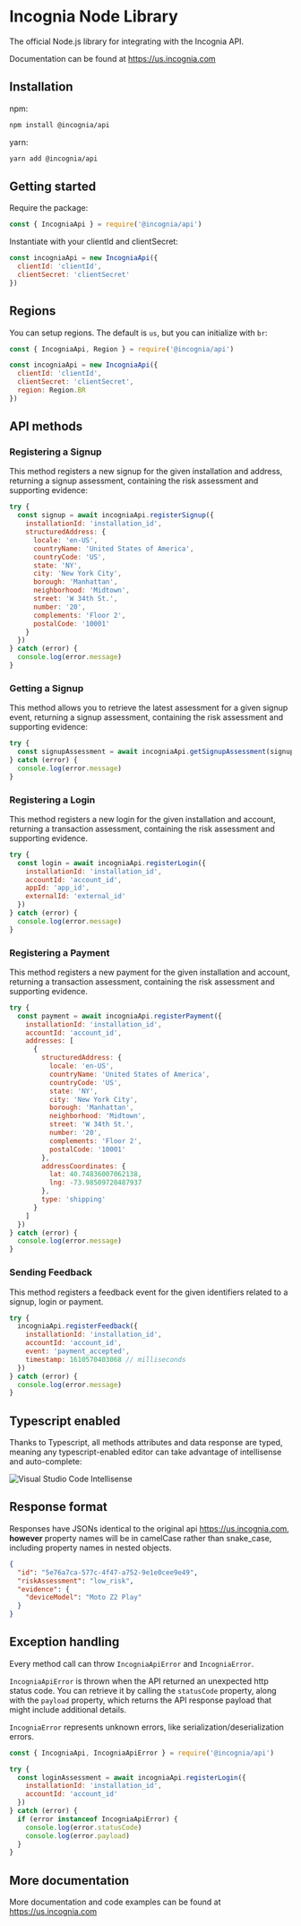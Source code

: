 # Incognia Node Library

The official Node.js library for integrating with the Incognia API.

Documentation can be found at <https://us.incognia.com>

## Installation

npm:

```sh
npm install @incognia/api
```

yarn:

```sh
yarn add @incognia/api
```

## Getting started

Require the package:

```js
const { IncogniaApi } = require('@incognia/api')
```

Instantiate with your clientId and clientSecret:

```js
const incogniaApi = new IncogniaApi({
  clientId: 'clientId',
  clientSecret: 'clientSecret'
})
```

## Regions

You can setup regions. The default is `us`, but you can initialize with `br`:

```js
const { IncogniaApi, Region } = require('@incognia/api')

const incogniaApi = new IncogniaApi({
  clientId: 'clientId',
  clientSecret: 'clientSecret',
  region: Region.BR
})
```

## API methods

### Registering a Signup

This method registers a new signup for the given installation and address, returning a signup assessment, containing the risk assessment and supporting evidence:

```js
try {
  const signup = await incogniaApi.registerSignup({
    installationId: 'installation_id',
    structuredAddress: {
      locale: 'en-US',
      countryName: 'United States of America',
      countryCode: 'US',
      state: 'NY',
      city: 'New York City',
      borough: 'Manhattan',
      neighborhood: 'Midtown',
      street: 'W 34th St.',
      number: '20',
      complements: 'Floor 2',
      postalCode: '10001'
    }
  })
} catch (error) {
  console.log(error.message)
}
```

### Getting a Signup

This method allows you to retrieve the latest assessment for a given signup event, returning a signup assessment, containing the risk assessment and supporting evidence:

```js
try {
  const signupAssessment = await incogniaApi.getSignupAssessment(signupId)
} catch (error) {
  console.log(error.message)
}
```

### Registering a Login

This method registers a new login for the given installation and account, returning a transaction assessment, containing the risk assessment and supporting evidence.

```js
try {
  const login = await incogniaApi.registerLogin({
    installationId: 'installation_id',
    accountId: 'account_id',
    appId: 'app_id',
    externalId: 'external_id'
  })
} catch (error) {
  console.log(error.message)
}
```

### Registering a Payment

This method registers a new payment for the given installation and account, returning a transaction assessment, containing the risk assessment and supporting evidence.

```js
try {
  const payment = await incogniaApi.registerPayment({
    installationId: 'installation_id',
    accountId: 'account_id',
    addresses: [
      {
        structuredAddress: {
          locale: 'en-US',
          countryName: 'United States of America',
          countryCode: 'US',
          state: 'NY',
          city: 'New York City',
          borough: 'Manhattan',
          neighborhood: 'Midtown',
          street: 'W 34th St.',
          number: '20',
          complements: 'Floor 2',
          postalCode: '10001'
        },
        addressCoordinates: {
          lat: 40.74836007062138,
          lng: -73.98509720487937
        },
        type: 'shipping'
      }
    ]
  })
} catch (error) {
  console.log(error.message)
}
```

### Sending Feedback

This method registers a feedback event for the given identifiers related to a signup, login or payment.

```js
try {
  incogniaApi.registerFeedback({
    installationId: 'installation_id',
    accountId: 'account_id',
    event: 'payment_accepted',
    timestamp: 1610570403068 // milliseconds
  })
} catch (error) {
  console.log(error.message)
}
```

## Typescript enabled

Thanks to Typescript, all methods attributes and data response are typed, meaning any typescript-enabled editor can take advantage of intellisense and auto-complete:

![Visual Studio Code Intellisense](vsc-intellisense.gif)

## Response format

Responses have JSONs identical to the original api <https://us.incognia.com>, **however** property names will be in camelCase rather than snake_case, including property names in nested objects.

```json
{
  "id": "5e76a7ca-577c-4f47-a752-9e1e0cee9e49",
  "riskAssessment": "low_risk",
  "evidence": {
    "deviceModel": "Moto Z2 Play"
  }
}
```

## Exception handling

Every method call can throw `IncogniaApiError` and `IncogniaError`.

`IncogniaApiError` is thrown when the API returned an unexpected http status code. You can retrieve it by calling the `statusCode` property, along with the `payload` property, which returns the API response payload that might include additional details.

`IncogniaError` represents unknown errors, like serialization/deserialization errors.

```js
const { IncogniaApi, IncogniaApiError } = require('@incognia/api')

try {
  const loginAssessment = await incogniaApi.registerLogin({
    installationId: 'installation_id',
    accountId: 'account_id'
  })
} catch (error) {
  if (error instanceof IncogniaApiError) {
    console.log(error.statusCode)
    console.log(error.payload)
  }
}
```

## More documentation

More documentation and code examples can be found at <https://us.incognia.com>
